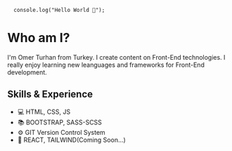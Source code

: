 ```
  console.log("Hello World 👋");
```
# Who am I?
I'm Omer Turhan from Turkey. I create content on Front-End technologies. I really enjoy learning new leanguages and frameworks for Front-End development.

## Skills & Experience

- 💻 HTML, CSS, JS
- 📚 BOOTSTRAP, SASS-SCSS
- ⚙ GIT Version Control System
- 🎯 REACT, TAILWIND(Coming Soon...)
